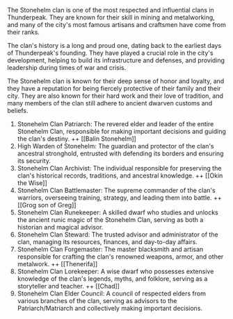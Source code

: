 The Stonehelm clan is one of the most respected and influential clans in Thunderpeak. They are known for their skill in mining and metalworking, and many of the city's most famous artisans and craftsmen have come from their ranks.

The clan's history is a long and proud one, dating back to the earliest days of Thunderpeak's founding. They have played a crucial role in the city's development, helping to build its infrastructure and defenses, and providing leadership during times of war and crisis.

The Stonehelm clan is known for their deep sense of honor and loyalty, and they have a reputation for being fiercely protective of their family and their city. They are also known for their hard work and their love of tradition, and many members of the clan still adhere to ancient dwarven customs and beliefs.


1. Stonehelm Clan Patriarch: The revered elder and leader of the entire Stonehelm Clan, responsible for making important decisions and guiding the clan's destiny. ++ [[Balin Stonehelm]]
2. High Warden of Stonehelm: The guardian and protector of the clan's ancestral stronghold, entrusted with defending its borders and ensuring its security.
3. Stonehelm Clan Archivist: The individual responsible for preserving the clan's historical records, traditions, and ancestral knowledge. ++ [[Okin the Wise]]
4. Stonehelm Clan Battlemaster: The supreme commander of the clan's warriors, overseeing training, strategy, and leading them into battle. ++ [[Grog son of Greg]]
5. Stonehelm Clan Runekeeper: A skilled dwarf who studies and unlocks the ancient runic magic of the Stonehelm Clan, serving as both a historian and magical advisor.
6. Stonehelm Clan Steward: The trusted advisor and administrator of the clan, managing its resources, finances, and day-to-day affairs.
7. Stonehelm Clan Forgemaster: The master blacksmith and artisan responsible for crafting the clan's renowned weapons, armor, and other metalwork. ++ [[Thenerifa]]
8. Stonehelm Clan Lorekeeper: A wise dwarf who possesses extensive knowledge of the clan's legends, myths, and folklore, serving as a storyteller and teacher. ++ [[Chad]]
10. Stonehelm Clan Elder Council: A council of respected elders from various branches of the clan, serving as advisors to the Patriarch/Matriarch and collectively making important decisions.
